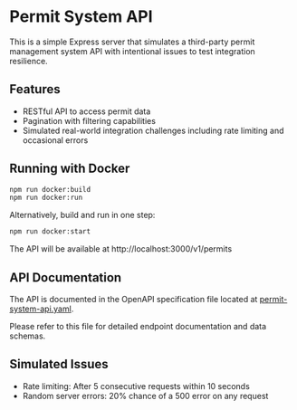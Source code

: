 # Permit System API

This is a simple Express server that simulates a third-party permit management system API with intentional issues to test integration resilience.

## Features

- RESTful API to access permit data
- Pagination with filtering capabilities
- Simulated real-world integration challenges including rate limiting and occasional errors

## Running with Docker

```bash
npm run docker:build
npm run docker:run
```

Alternatively, build and run in one step:

```bash
npm run docker:start
```

The API will be available at http://localhost:3000/v1/permits

## API Documentation

The API is documented in the OpenAPI specification file located at
[permit-system-api.yaml](./permit-system-api.yaml).

Please refer to this file for detailed endpoint documentation and data schemas.

## Simulated Issues

- Rate limiting: After 5 consecutive requests within 10 seconds
- Random server errors: 20% chance of a 500 error on any request
